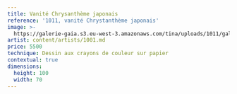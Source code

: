 ```yaml
---
title: Vanité Chrysanthème japonais
reference: '1011, vanité Chrystanthème japonais'
image: >-
  https://galerie-gaia.s3.eu-west-3.amazonaws.com/tina/uploads/1011/galerie-gaia-1011-vanite-chrysantheme-japonnais.jpg
artist: content/artists/1001.md
price: 5500
technique: Dessin aux crayons de couleur sur papier
contextual: true
dimensions:
  height: 100
  width: 70
---
```


